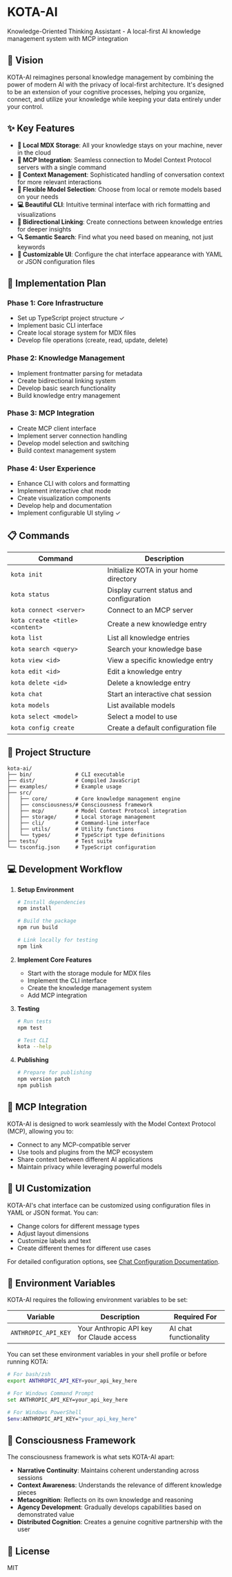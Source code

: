 # KOTA-AI

Knowledge-Oriented Thinking Assistant - A local-first AI knowledge management system with MCP integration

## 🌟 Vision

KOTA-AI reimagines personal knowledge management by combining the power of modern AI with the privacy of local-first architecture. It's designed to be an extension of your cognitive processes, helping you organize, connect, and utilize your knowledge while keeping your data entirely under your control.

## ✨ Key Features

- **📝 Local MDX Storage**: All your knowledge stays on your machine, never in the cloud
- **🔌 MCP Integration**: Seamless connection to Model Context Protocol servers with a single command
- **🧠 Context Management**: Sophisticated handling of conversation context for more relevant interactions
- **🤖 Flexible Model Selection**: Choose from local or remote models based on your needs
- **💻 Beautiful CLI**: Intuitive terminal interface with rich formatting and visualizations
- **🔄 Bidirectional Linking**: Create connections between knowledge entries for deeper insights
- **🔍 Semantic Search**: Find what you need based on meaning, not just keywords
- **🎨 Customizable UI**: Configure the chat interface appearance with YAML or JSON configuration files

## 🚀 Implementation Plan

### Phase 1: Core Infrastructure

- Set up TypeScript project structure ✓
- Implement basic CLI interface
- Create local storage system for MDX files
- Develop file operations (create, read, update, delete)

### Phase 2: Knowledge Management

- Implement frontmatter parsing for metadata
- Create bidirectional linking system
- Develop basic search functionality
- Build knowledge entry management

### Phase 3: MCP Integration

- Create MCP client interface
- Implement server connection handling
- Develop model selection and switching
- Build context management system

### Phase 4: User Experience

- Enhance CLI with colors and formatting
- Implement interactive chat mode
- Create visualization components
- Develop help and documentation
- Implement configurable UI styling ✓

## 📋 Commands

| Command                         | Description                              |
| ------------------------------- | ---------------------------------------- |
| `kota init`                     | Initialize KOTA in your home directory   |
| `kota status`                   | Display current status and configuration |
| `kota connect <server>`         | Connect to an MCP server                 |
| `kota create <title> <content>` | Create a new knowledge entry             |
| `kota list`                     | List all knowledge entries               |
| `kota search <query>`           | Search your knowledge base               |
| `kota view <id>`                | View a specific knowledge entry          |
| `kota edit <id>`                | Edit a knowledge entry                   |
| `kota delete <id>`              | Delete a knowledge entry                 |
| `kota chat`                     | Start an interactive chat session        |
| `kota models`                   | List available models                    |
| `kota select <model>`           | Select a model to use                    |
| `kota config create`            | Create a default configuration file      |

## 🧩 Project Structure

```
kota-ai/
├── bin/              # CLI executable
├── dist/             # Compiled JavaScript
├── examples/         # Example usage
├── src/
│   ├── core/         # Core knowledge management engine
│   ├── consciousness/# Consciousness framework
│   ├── mcp/          # Model Context Protocol integration
│   ├── storage/      # Local storage management
│   ├── cli/          # Command-line interface
│   ├── utils/        # Utility functions
│   └── types/        # TypeScript type definitions
├── tests/            # Test suite
└── tsconfig.json     # TypeScript configuration
```

## 💻 Development Workflow

1. **Setup Environment**

   ```bash
   # Install dependencies
   npm install

   # Build the package
   npm run build

   # Link locally for testing
   npm link
   ```

2. **Implement Core Features**

   - Start with the storage module for MDX files
   - Implement the CLI interface
   - Create the knowledge management system
   - Add MCP integration

3. **Testing**

   ```bash
   # Run tests
   npm test

   # Test CLI
   kota --help
   ```

4. **Publishing**
   ```bash
   # Prepare for publishing
   npm version patch
   npm publish
   ```

## 🔄 MCP Integration

KOTA-AI is designed to work seamlessly with the Model Context Protocol (MCP), allowing you to:

- Connect to any MCP-compatible server
- Use tools and plugins from the MCP ecosystem
- Share context between different AI applications
- Maintain privacy while leveraging powerful models

## 🎨 UI Customization

KOTA-AI's chat interface can be customized using configuration files in YAML or JSON format. You can:

- Change colors for different message types
- Adjust layout dimensions
- Customize labels and text
- Create different themes for different use cases

For detailed configuration options, see [Chat Configuration Documentation](kota-ai-docs/chat-configuration.md).

## 🔑 Environment Variables

KOTA-AI requires the following environment variables to be set:

| Variable            | Description                              | Required For          |
| ------------------- | ---------------------------------------- | --------------------- |
| `ANTHROPIC_API_KEY` | Your Anthropic API key for Claude access | AI chat functionality |

You can set these environment variables in your shell profile or before running KOTA:

```bash
# For bash/zsh
export ANTHROPIC_API_KEY=your_api_key_here

# For Windows Command Prompt
set ANTHROPIC_API_KEY=your_api_key_here

# For Windows PowerShell
$env:ANTHROPIC_API_KEY="your_api_key_here"
```

## 🧠 Consciousness Framework

The consciousness framework is what sets KOTA-AI apart:

- **Narrative Continuity**: Maintains coherent understanding across sessions
- **Context Awareness**: Understands the relevance of different knowledge pieces
- **Metacognition**: Reflects on its own knowledge and reasoning
- **Agency Development**: Gradually develops capabilities based on demonstrated value
- **Distributed Cognition**: Creates a genuine cognitive partnership with the user

## 📄 License

MIT
